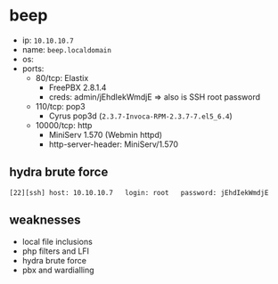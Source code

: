# beep

- ip: `10.10.10.7`
- name: `beep.localdomain`
- os:
- ports:
  - 80/tcp: Elastix
    - FreePBX 2.8.1.4
    - creds: admin/jEhdIekWmdjE => also is SSH root password
  - 110/tcp: pop3
    - Cyrus pop3d (`2.3.7-Invoca-RPM-2.3.7-7.el5_6.4`)
  - 10000/tcp: http
    - MiniServ 1.570 (Webmin httpd)
    - http-server-header: MiniServ/1.570

## hydra brute force

```
[22][ssh] host: 10.10.10.7   login: root   password: jEhdIekWmdjE
```

## weaknesses
- local file inclusions
- php filters and LFI
- hydra brute force
- pbx and wardialling
